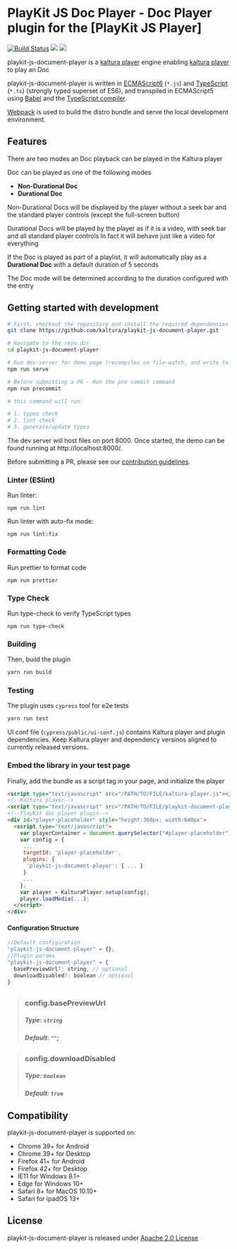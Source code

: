 # PlayKit JS Doc Player - Doc Player plugin for the [PlayKit JS Player]

[![Build Status](https://github.com/kaltura/playkit-js-document-player/actions/workflows/run_canary.yaml/badge.svg)](https://github.com/kaltura/playkit-js-document-player/actions/workflows/run_canary.yaml)
[![](https://img.shields.io/npm/v/@playkit-js/document-player/latest.svg)](https://www.npmjs.com/package/@playkit-js/document-player)
[![](https://img.shields.io/npm/v/@playkit-js/document-player/canary.svg)](https://www.npmjs.com/package/@playkit-js/document-player/v/canary)

playkit-js-document-player is a [kaltura player] engine enabling [kaltura player] to play an Doc

playkit-js-document-player is written in [ECMAScript6] (`*.js`) and [TypeScript] (`*.ts`) (strongly typed superset of ES6), 
and transpiled in ECMAScript5 using [Babel](https://babeljs.io/) and the [TypeScript compiler].

[Webpack] is used to build the distro bundle and serve the local development environment.

[kaltura player]: https://github.com/kaltura/kaltura-player-js.
[ecmascript6]: https://github.com/ericdouglas/ES6-Learning#articles--tutorials
[typescript]: https://www.typescriptlang.org/
[typescript compiler]: https://www.typescriptlang.org/docs/handbook/compiler-options.html
[webpack]: https://webpack.js.org/

## Features

There are two modes an Doc playback can be played in the Kaltura player

Doc can be played as one of the following modes

- **Non-Durational Doc**
- **Durational Doc**

Non-Durational Docs will be displayed by the player without a seek bar and the standard player controls (except the full-screen button)

Durational Docs will be played by the player as if it is a video,
with seek bar and all standard player controls
In fact it will behave just like a video for everything

If the Doc is played as part of a playlist, it will automatically play as a **Durational Doc** with a default duration of 5 seconds

The Doc mode will be determined according to the duration configured with the entry
    
## Getting started with development

```sh
# First, checkout the repository and install the required dependencies
git clone https://github.com/kaltura/playkit-js-document-player.git

# Navigate to the repo dir
cd playkit-js-document-player

# Run dev-server for demo page (recompiles on file-watch, and write to actual dist fs artifacts)
npm run serve

# Before submitting a PR - Run the pre commit command
npm run precommit

# this command will run:

# 1. types check
# 2. lint check
# 3. generate/update types
```

The dev server will host files on port 8000. Once started, the demo can be found running at http://localhost:8000/.

Before submitting a PR, please see our [contribution guidelines](CONTRIBUTING.md).


### Linter (ESlint)

Run linter:

```
npm run lint
```

Run linter with auto-fix mode:

```
npm run lint:fix
```

### Formatting Code

Run prettier to format code

```
npm run prettier
```

### Type Check

Run type-check to verify TypeScript types

```
npm run type-check
```

### Building

Then, build the plugin

```javascript
yarn run build
```

### Testing

The plugin uses `cypress` tool for e2e tests

```javascript
yarn run test
```

UI conf file (`cypress/public/ui-conf.js`) contains Kaltura player and plugin dependencies.
Keep Kaltura player and dependency versinos aligned to currently released versions.

### Embed the library in your test page

Finally, add the bundle as a script tag in your page, and initialize the player

```html
<script type="text/javascript" src="/PATH/TO/FILE/kaltura-player.js"></script>
<!--Kaltura player-->
<script type="text/javascript" src="/PATH/TO/FILE/playkit-document-player.js"></script>
<!--PlayKit doc-player plugin-->
<div id="player-placeholder" style="height:360px; width:640px">
  <script type="text/javascript">
    var playerContainer = document.querySelector("#player-placeholder");
    var config = {
     ...
     targetId: 'player-placeholder',
     plugins: {
      'playkit-js-document-player': { ... }
     }
     ...
    };
    var player = KalturaPlayer.setup(config);
    player.loadMedia(...);
  </script>
</div>
```

#### Configuration Structure

```js
//Default configuration
"playkit-js-document-player" = {};
//Plugin params
"playkit-js-document-player" = {
  basePreviewUrl?: string, // optional
  downloadDisabled?: boolean // optional
}
```
##

> ### config.basePreviewUrl
>
> ##### Type: `string`
>
> ##### Default: `""`;
>

##

> ### config.downloadDisabled
>
> ##### Type: `boolean`
>
> ##### Default: `true`
>


## Compatibility

playkit-js-document-player is supported on:

- Chrome 39+ for Android
- Chrome 39+ for Desktop
- Firefox 41+ for Android
- Firefox 42+ for Desktop
- IE11 for Windows 8.1+
- Edge for Windows 10+
- Safari 8+ for MacOS 10.10+
- Safari for ipadOS 13+

## License

playkit-js-document-player is released under [Apache 2.0 License](LICENSE)

